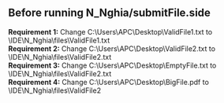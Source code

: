 ## Before running N_Nghia/submitFile.side
**Requirement 1:**  Change C:\Users\APC\Desktop\ValidFile1.txt to <this project path in your machine>\IDE\N_Nghia\files\ValidFile1.txt <br/>
**Requirement 2:**  Change C:\Users\APC\Desktop\ValidFile2.txt to <this project path in your machine>\IDE\N_Nghia\files\ValidFile2.txt <br/>
**Requirement 3:**  Change C:\Users\APC\Desktop\EmptyFile.txt to <this project path in your machine>\IDE\N_Nghia\files\ValidFile2.txt <br/>
**Requirement 4:**  Change C:\Users\APC\Desktop\BigFile.pdf to <this project path in your machine>\IDE\N_Nghia\files\ValidFile2 <br/>